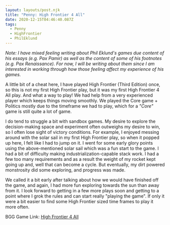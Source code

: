 ```yaml
---
layout: layouts/post.njk
title: "Penny: High Frontier 4 All"
date: 2020-12-15T04:46:40.087Z
tags:
  - Penny
  - HighFrontier
  - PhilEklund
---
```

*Note: I have mixed feeling writing about Phil Eklund's games due content of his essays (e.g. Pax Pamir) as well as the content of some of his footnotes (e.g. Pax Renaissance). For now, I will be writing about them since I am interested in working through how those feeling affect my experience of his games.*

A little bit of a cheat here, I have played High Frontier (Third Edition) once, so this is not my first High Frontier play, but it was my first High Frontier 4 All play. And what a way to play! We had help from a very experienced player which keeps things moving smoothly. We played the Core game + Politics mostly due to the timeframe we had to play, which for a *"Core"* game is still quite a lot of game.

I do tend to struggle a bit with sandbox games. My desire to explore the decision-making space and experiment often outweighs my desire to win, so I often lose sight of victory conditions. For example, I enjoyed messing around with the solar sail in my first High Frontier play, so when it popped up here, I felt like I had to jump on it. I went for some early glory points using the above-mentioned solar sail which was a fun start to the game. I had a bit of difficulty making industrialization-capable stack work. I had a few too many requirements and as a result the weight of my rocket kept going up and, well that can become a cycle. But eventually, my dirt powered monstrosity did some exploring, and progress was made.

We called it a bit early after talking about how we would have finished off the game, and again, I had more fun exploring towards the sun than away from it. I look forward to getting in a few more plays soon and getting to a point where I grok the rules and can start really "playing the game". If only it were a bit easier to find some High Frontier sized time frames to play it more often.

BGG Game Link: [High Frontier 4 All](https://boardgamegeek.com/boardgame/281655/high-frontier-4-all)